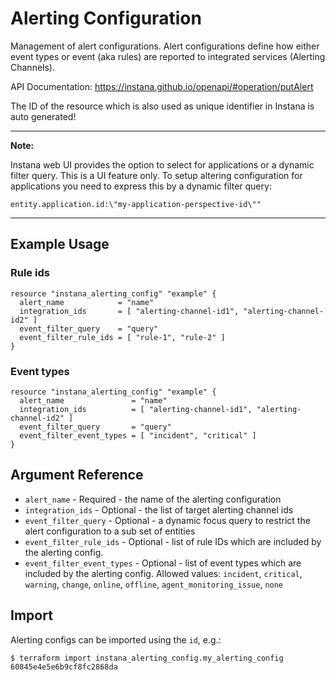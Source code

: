 # Alerting Configuration

Management of alert configurations. Alert configurations define how either event types or 
event (aka rules) are reported to integrated services (Alerting Channels).

API Documentation: <https://instana.github.io/openapi/#operation/putAlert>

The ID of the resource which is also used as unique identifier in Instana is auto generated!

---
**Note:**

Instana web UI provides the option to select for applications or a dynamic filter query. This is a UI feature only. To setup
altering configuration for applications you need to express this by a dynamic filter query:

`entity.application.id:\"my-application-perspective-id\""`

---

## Example Usage

### Rule ids

```hcl
resource "instana_alerting_config" "example" {
  alert_name            = "name"
  integration_ids       = [ "alerting-channel-id1", "alerting-channel-id2" ]
  event_filter_query    = "query"
  event_filter_rule_ids = [ "rule-1", "rule-2" ]
}
``` 

### Event types

```hcl
resource "instana_alerting_config" "example" {
  alert_name               = "name"
  integration_ids          = [ "alerting-channel-id1", "alerting-channel-id2" ]
  event_filter_query       = "query"
  event_filter_event_types = [ "incident", "critical" ]
}
``` 

## Argument Reference

* `alert_name` - Required - the name of the alerting configuration
* `integration_ids` - Optional - the list of target alerting channel ids
* `event_filter_query` - Optional - a dynamic focus query to restrict the alert configuration to a sub set of entities
* `event_filter_rule_ids` - Optional - list of rule IDs which are included by the alerting config.
* `event_filter_event_types` - Optional - list of event types which are included by the alerting config.
Allowed values: `incident`, `critical`, `warning`, `change`, `online`, `offline`, `agent_monitoring_issue`, `none`

## Import

Alerting configs can be imported using the `id`, e.g.:

```
$ terraform import instana_alerting_config.my_alerting_config 60845e4e5e6b9cf8fc2868da
```

